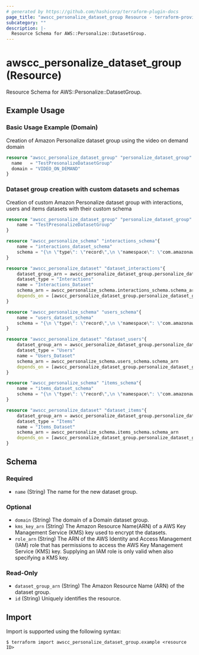 ```yaml
---
# generated by https://github.com/hashicorp/terraform-plugin-docs
page_title: "awscc_personalize_dataset_group Resource - terraform-provider-awscc"
subcategory: ""
description: |-
  Resource Schema for AWS::Personalize::DatasetGroup.
---
```


# awscc_personalize_dataset_group (Resource)

Resource Schema for AWS::Personalize::DatasetGroup.

## Example Usage

### Basic Usage Example (Domain)
Creation of Amazon Personalize dataset group using the video on demand domain
```terraform
resource "awscc_personalize_dataset_group" "personalize_dataset_group" {
  name   = "TestPresonalizeDatasetGroup"
  domain = "VIDEO_ON_DEMAND"
}
```

### Dataset group creation with custom datasets and schemas 
Creation of custom Amazon Personalize dataset group with interactions, users and items datasets with their custom schema 
```terraform
resource "awscc_personalize_dataset_group" "personalize_dataset_group" {
    name = "TestPresonalizeDatasetGroup"
}

resource "awscc_personalize_schema" "interactions_schema"{
    name = "interactions_dataset_schema"
    schema = "{\n \"type\": \"record\",\n \"namespace\": \"com.amazonaws.personalize.schema\",\n \"name\": \"Interactions\",\n \"fields\": [\n { \"name\": \"USER_ID\", \"type\": \"string\" },\n { \"name\": \"ITEM_ID\", \"type\": \"string\" },\n { \"name\": \"TIMESTAMP\", \"type\": \"long\" }\n ]\n }"
}

resource "awscc_personalize_dataset" "dataset_interactions"{
    dataset_group_arn = awscc_personalize_dataset_group.personalize_dataset_group.dataset_group_arn
    dataset_type = "Interactions"
    name = "Interactions_Dataset"
    schema_arn = awscc_personalize_schema.interactions_schema.schema_arn
    depends_on = [awscc_personalize_dataset_group.personalize_dataset_group, awscc_personalize_schema.interactions_schema]
}

resource "awscc_personalize_schema" "users_schema"{
    name = "users_dataset_schema"
    schema = "{\n \"type\": \"record\",\n \"namespace\": \"com.amazonaws.personalize.schema\",\n \"name\": \"Users\",\n \"fields\": [\n { \"name\": \"USER_ID\", \"type\": \"string\" },\n { \"name\": \"AGE\", \"type\": \"int\" },\n { \"name\": \"GENDER\", \"type\": \"string\",\"categorical\": true }\n ]\n }"
}

resource "awscc_personalize_dataset" "dataset_users"{
    dataset_group_arn = awscc_personalize_dataset_group.personalize_dataset_group.dataset_group_arn
    dataset_type = "Users"
    name = "Users_Dataset"
    schema_arn = awscc_personalize_schema.users_schema.schema_arn
    depends_on = [awscc_personalize_dataset_group.personalize_dataset_group, awscc_personalize_schema.users_schema]
}

resource "awscc_personalize_schema" "items_schema"{
    name = "items_dataset_schema"
    schema = "{\n \"type\": \"record\",\n \"namespace\": \"com.amazonaws.personalize.schema\",\n \"name\": \"Items\",\n \"fields\": [\n { \"name\": \"ITEM_ID\", \"type\": \"string\" },\n { \"name\": \"GENRES\", \"type\": [\"null\", \"string\" ], \"categorical\": true},\n { \"name\": \"DESCRIPTION\", \"type\": [\"null\", \"string\" ], \"textual\": true }\n ]\n }"
}

resource "awscc_personalize_dataset" "dataset_items"{
    dataset_group_arn = awscc_personalize_dataset_group.personalize_dataset_group.dataset_group_arn
    dataset_type = "Items"
    name = "Items_Dataset"
    schema_arn = awscc_personalize_schema.items_schema.schema_arn
    depends_on = [awscc_personalize_dataset_group.personalize_dataset_group, awscc_personalize_schema.items_schema]
}
```

<!-- schema generated by tfplugindocs -->
## Schema

### Required

- `name` (String) The name for the new dataset group.

### Optional

- `domain` (String) The domain of a Domain dataset group.
- `kms_key_arn` (String) The Amazon Resource Name(ARN) of a AWS Key Management Service (KMS) key used to encrypt the datasets.
- `role_arn` (String) The ARN of the AWS Identity and Access Management (IAM) role that has permissions to access the AWS Key Management Service (KMS) key. Supplying an IAM role is only valid when also specifying a KMS key.

### Read-Only

- `dataset_group_arn` (String) The Amazon Resource Name (ARN) of the dataset group.
- `id` (String) Uniquely identifies the resource.

## Import

Import is supported using the following syntax:

```shell
$ terraform import awscc_personalize_dataset_group.example <resource ID>
```